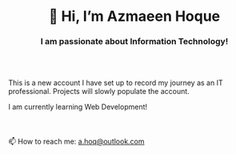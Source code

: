 <h1 align="center">👋 Hi, I’m Azmaeen Hoque</h1>
<h3 align="center"> I am passionate about Information Technology!</h3>
<br></br>

This is a new account I have set up to record my journey as an IT professional. Projects will slowly populate the account.

I am currently learning Web Development!
<br></br>
<br></br>
📫 How to reach me: a.hoq@outlook.com

<!---
a-hoq/a-hoq is a ✨ special ✨ repository because its `README.md` (this file) appears on your GitHub profile.
You can click the Preview link to take a look at your changes.
--->

